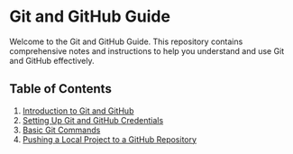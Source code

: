 # Git and GitHub Guide

Welcome to the Git and GitHub Guide. This repository contains comprehensive notes and instructions to help you understand and use Git and GitHub effectively.

## Table of Contents

1. [Introduction to Git and GitHub](Git/chapter/1.Intro.md)
2. [Setting Up Git and GitHub Credentials](Git/chapter/2.Step-Up-Creditinal.md)
3. [Basic Git Commands](Git/chapter/3.Basic-Command.md)
4. [Pushing a Local Project to a GitHub Repository](Git/chapter/4.Push-Local-Project-to-GitHub-Repository.md)
